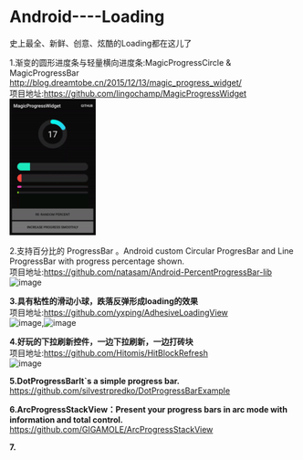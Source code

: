 # Android----Loading
史上最全、新鲜、创意、炫酷的Loading都在这儿了

1.渐变的圆形进度条与轻量横向进度条:MagicProgressCircle & MagicProgressBar http://blog.dreamtobe.cn/2015/12/13/magic_progress_widget/         
项目地址:https://github.com/lingochamp/MagicProgressWidget                                  
<img src="./images/1-1.gif" width="30%" hieght="20%">                              


2.支持百分比的 ProgressBar 。Android custom Circular ProgresBar and Line ProgressBar with progress percentage shown.                   
项目地址:https://github.com/natasam/Android-PercentProgressBar-lib                                 
![image](https://github.com/natasam/Android-PercentProgressBar-lib/blob/master/screenshots/video0.gif)


**3.具有粘性的滑动小球，跌落反弹形成loading的效果**    
项目地址:https://github.com/yxping/AdhesiveLoadingView                 
![image](https://raw.githubusercontent.com/yxping/AdhesiveLoadingView/master/half2.gif),![image](https://raw.githubusercontent.com/yxping/AdhesiveLoadingView/master/half1.gif)    


**4.好玩的下拉刷新控件，一边下拉刷新，一边打砖块**    
项目地址:https://github.com/Hitomis/HitBlockRefresh    
![image](https://github.com/Hitomis/HitBlockRefresh/blob/master/preview/HitBlockRefresh.gif)     


**5.DotProgressBarIt`s a simple progress bar.**       
https://github.com/silvestrpredko/DotProgressBarExample       



**6.ArcProgressStackView：Present your progress bars in arc mode with information and total control.**     
https://github.com/GIGAMOLE/ArcProgressStackView                      


**7.**
















